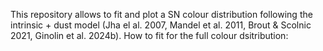 This repository allows to fit and plot a SN colour distribution following the intrinsic + dust model (Jha el al. 2007, Mandel et al. 2011, Brout & Scolnic 2021, Ginolin et al. 2024b).
How to fit for the full colour dsitribution:
